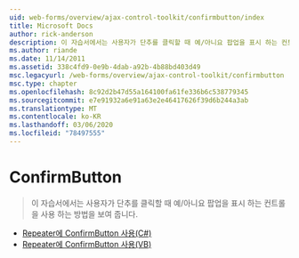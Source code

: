 ```yaml
---
uid: web-forms/overview/ajax-control-toolkit/confirmbutton/index
title: Microsoft Docs
author: rick-anderson
description: 이 자습서에서는 사용자가 단추를 클릭할 때 예/아니요 팝업을 표시 하는 컨트롤을 사용 하는 방법을 보여 줍니다.
ms.author: riande
ms.date: 11/14/2011
ms.assetid: 338c4fd9-0e9b-4dab-a92b-4b88bd403d49
msc.legacyurl: /web-forms/overview/ajax-control-toolkit/confirmbutton
msc.type: chapter
ms.openlocfilehash: 8c92d2b47d55a164100fa61fe336b6c538779345
ms.sourcegitcommit: e7e91932a6e91a63e2e46417626f39d6b244a3ab
ms.translationtype: MT
ms.contentlocale: ko-KR
ms.lasthandoff: 03/06/2020
ms.locfileid: "78497555"
---
```

# <a name="confirmbutton"></a>ConfirmButton

> 이 자습서에서는 사용자가 단추를 클릭할 때 예/아니요 팝업을 표시 하는 컨트롤을 사용 하는 방법을 보여 줍니다.

- [Repeater에 ConfirmButton 사용(C#)](using-a-confirmbutton-in-a-repeater-cs.md)
- [Repeater에 ConfirmButton 사용(VB)](using-a-confirmbutton-in-a-repeater-vb.md)
